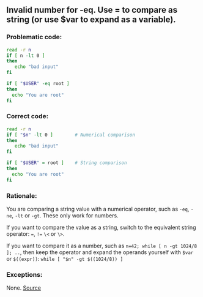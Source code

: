 ## Invalid number for -eq. Use = to compare as string (or use $var to expand as a variable).

### Problematic code:

```sh
read -r n
if [ n -lt 0 ]
then
   echo "bad input"
fi

if [ "$USER" -eq root ]
then
  echo "You are root"
fi
```

### Correct code:

```sh
read -r n
if [ "$n" -lt 0 ]        # Numerical comparison
then
   echo "bad input"
fi

if [ "$USER" = root ]    # String comparison
then
  echo "You are root"
fi
```
### Rationale:

You are comparing a string value with a numerical operator, such as `-eq`, `-ne`, `-lt` or `-gt`. These only work for numbers.

If you want to compare the value as a string, switch to the equivalent string operator: `=`, `!=` `\<` or `\>`.

If you want to compare it as a number, such as `n=42; while [ n -gt 1024/8 ]; ..`, then keep the operator and expand the operands yourself with `$var` or `$((expr))`: `while [ "$n" -gt $((1024/8)) ]`

### Exceptions:

None.
[Source](https://github.com/koalaman/shellcheck/wiki/SC2170)

